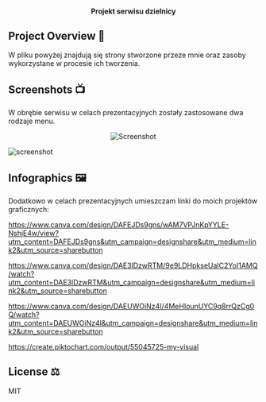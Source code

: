 <h4 align="center">Projekt serwisu dzielnicy</h4>

## Project Overview 🎉
  W pliku powyżej znajdują się strony stworzone przeze mnie oraz zasoby wykorzystane w procesie ich tworzenia.

## Screenshots 📺
<p>W obrębie serwisu w celach prezentacyjnych zostały zastosowane dwa rodzaje menu.
<p align="center">
    <img src="https://user-images.githubusercontent.com/118370365/203578563-e2acb427-a8e8-4c82-9527-8b361ef3a83b.png" alt="Screenshot">
</p>
<p algin="center">
  <img src="https://user-images.githubusercontent.com/118370365/203578812-6cd35ee3-7d74-4345-a9fb-09cd5fe044f9.png" alt="screenshot">
</p>

## Infographics 🖼
Dodatkowo w celach prezentacyjnych umieszczam linki do moich projektów graficznych:

https://www.canva.com/design/DAFEJDs9gns/wAM7VPJnKpYYLE-NshjE4w/view?utm_content=DAFEJDs9gns&utm_campaign=designshare&utm_medium=link2&utm_source=sharebutton

https://www.canva.com/design/DAE3lDzwRTM/9e9LDHpkseUaIC2YoI1AMQ/watch?utm_content=DAE3lDzwRTM&utm_campaign=designshare&utm_medium=link2&utm_source=sharebutton

https://www.canva.com/design/DAEUWOiNz4I/4MeHIounUYC9q8rrQzCg0Q/watch?utm_content=DAEUWOiNz4I&utm_campaign=designshare&utm_medium=link2&utm_source=sharebutton

https://create.piktochart.com/output/55045725-my-visual

## License ⚖️
MIT
